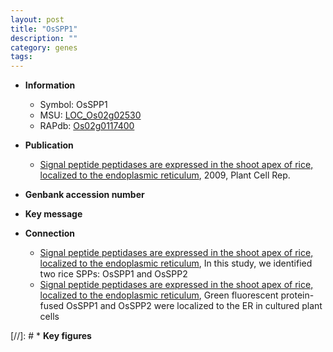 ```yaml
---
layout: post
title: "OsSPP1"
description: ""
category: genes
tags: 
---
```


* **Information**  
    + Symbol: OsSPP1  
    + MSU: [LOC_Os02g02530](http://rice.plantbiology.msu.edu/cgi-bin/ORF_infopage.cgi?orf=LOC_Os02g02530)  
    + RAPdb: [Os02g0117400](http://rapdb.dna.affrc.go.jp/viewer/gbrowse_details/irgsp1?name=Os02g0117400)  

* **Publication**  
    + [Signal peptide peptidases are expressed in the shoot apex of rice, localized to the endoplasmic reticulum](http://www.ncbi.nlm.nih.gov/pubmed?term=Signal+peptide+peptidases+are+expressed+in+the+shoot+apex+of+rice,+localized+to+the+endoplasmic+reticulum%5BTitle%5D), 2009, Plant Cell Rep.

* **Genbank accession number**  

* **Key message**  

* **Connection**  
    + [Signal peptide peptidases are expressed in the shoot apex of rice, localized to the endoplasmic reticulum](http://www.ncbi.nlm.nih.gov/pubmed?term=Signal+peptide+peptidases+are+expressed+in+the+shoot+apex+of+rice,+localized+to+the+endoplasmic+reticulum%5BTitle%5D), In this study, we identified two rice SPPs: OsSPP1 and OsSPP2
    + [Signal peptide peptidases are expressed in the shoot apex of rice, localized to the endoplasmic reticulum](http://www.ncbi.nlm.nih.gov/pubmed?term=Signal+peptide+peptidases+are+expressed+in+the+shoot+apex+of+rice,+localized+to+the+endoplasmic+reticulum%5BTitle%5D), Green fluorescent protein-fused OsSPP1 and OsSPP2 were localized to the ER in cultured plant cells

[//]: # * **Key figures**  


